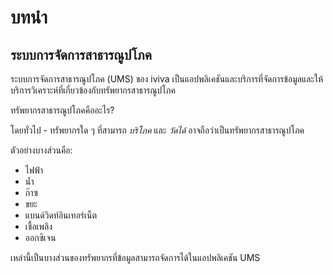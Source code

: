 # บทนำ

## ระบบการจัดการสาธารณูปโภค

ระบบการจัดการสาธารณูปโภค (UMS) ของ iviva เป็นแอปพลิเคชันและบริการที่จัดการข้อมูลและให้บริการวิเคราะห์ที่เกี่ยวข้องกับทรัพยากรสาธารณูปโภค

ทรัพยากรสาธารณูปโภคคืออะไร?

โดยทั่วไป - ทรัพยากรใด ๆ ที่สามารถ _บริโภค_ และ _วัดได้_ อาจถือว่าเป็นทรัพยากรสาธารณูปโภค

ตัวอย่างบางส่วนคือ:

* ไฟฟ้า
* น้ำ
* ก๊าซ
* ขยะ
* แบนด์วิดท์อินเทอร์เน็ต
* เชื้อเพลิง
* ออกซิเจน

เหล่านี้เป็นบางส่วนของทรัพยากรที่ข้อมูลสามารถจัดการได้ในแอปพลิเคชัน UMS